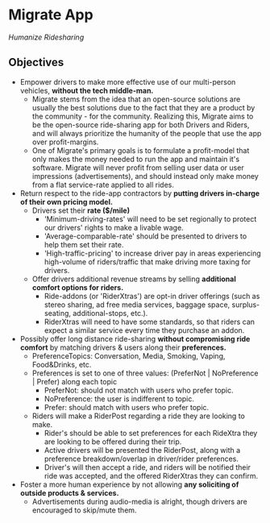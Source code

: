 # Migrate App

*Humanize Ridesharing*

## Objectives

- Empower drivers to make more effective use of our multi-person vehicles, **without the tech middle-man.**
  - Migrate stems from the idea that an open-source solutions are usually the best solutions due to the fact that they are a product by the community - for the community.
    Realizing this, Migrate aims to be the open-source ride-sharing app for both Drivers and Riders, and will always prioritize the humanity of the people that use the app over profit-margins.
  - One of Migrate's primary goals is to formulate a profit-model that only makes the money needed to run the app and maintain it's software.
    Migrate will never profit from selling user data or user impressions (advertisements), and should instead only make money from a flat service-rate applied to all rides.
- Return respect to the ride-app contractors by **putting drivers in-charge of their own pricing model.**
  - Drivers set their **rate ($/mile)**
    - 'Minimum-driving-rates' will need to be set regionally to protect our drivers' rights to make a livable wage.
    - 'Average-comparable-rate' should be presented to drivers to help them set their rate.
    - 'High-traffic-pricing' to increase driver pay in areas experiencing high-volume of riders/traffic that make driving more taxing for drivers.
  - Offer drivers additional revenue streams by selling **additional comfort options for riders.**
    - Ride-addons (or 'RiderXtras') are opt-in driver offerings (such as stereo sharing, ad free media services, baggage space, surplus-seating, additional-stops, etc.).
    - RiderXtras will need to have some standards, so that riders can expect a similar service every time they purchase an addon.
- Possibly offer long distance ride-sharing **without compromising ride comfort** by matching drivers & users along their **preferences.**
  - PreferenceTopics: Conversation, Media, Smoking, Vaping, Food&Drinks, etc.
  - Preferences is set to one of three values: (PreferNot | NoPreference | Prefer) along each topic
    - PreferNot: should not match with users who prefer topic.
    - NoPreference: the user is indifferent to topic.
    - Prefer: should match with users who prefer topic.
  - Riders will make a RiderPost regarding a ride they are looking to make.
    - Rider's should be able to set preferences for each RideXtra they are looking to be offered during their trip.
    - Active drivers will be presented the RiderPost, along with a preference breakdown/overlap in driver/rider preferences.
    - Driver's will then accept a ride, and riders will be notified their ride was accepted, and the offered RiderXtras they can confirm.
- Foster a more human experience by not allowing **any soliciting of outside products & services.**
  - Advertisements during audio-media is alright, though drivers are encouraged to skip/mute them.
